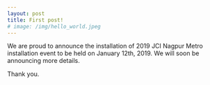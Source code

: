 ```yaml
---
layout: post
title: First post!
# image: /img/hello_world.jpeg
---
```


We are proud to announce the installation of 2019 JCI Nagpur Metro installation event to be held on January 12th, 2019. We will soon be announcing more details.

Thank you.
